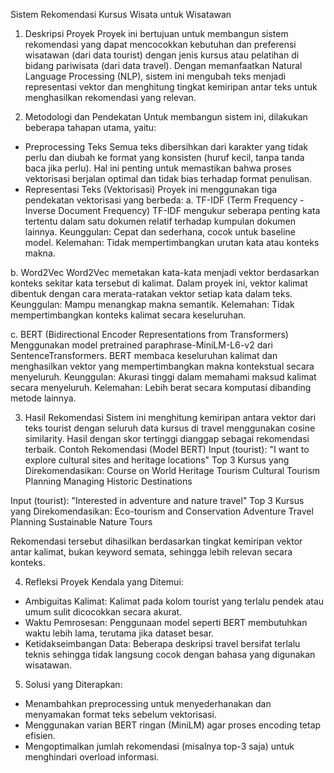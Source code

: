 Sistem Rekomendasi Kursus Wisata untuk Wisatawan

1. Deskripsi Proyek
Proyek ini bertujuan untuk membangun sistem rekomendasi yang dapat mencocokkan kebutuhan dan preferensi wisatawan (dari data tourist) dengan jenis kursus atau pelatihan di bidang pariwisata (dari data travel). Dengan memanfaatkan Natural Language Processing (NLP), sistem ini mengubah teks menjadi representasi vektor dan menghitung tingkat kemiripan antar teks untuk menghasilkan rekomendasi yang relevan.

2. Metodologi dan Pendekatan
Untuk membangun sistem ini, dilakukan beberapa tahapan utama, yaitu:
- Preprocessing Teks
Semua teks dibersihkan dari karakter yang tidak perlu dan diubah ke format yang konsisten (huruf kecil, tanpa tanda baca jika perlu). Hal ini penting untuk memastikan bahwa proses vektorisasi berjalan optimal dan tidak bias terhadap format penulisan.
- Representasi Teks (Vektorisasi)
Proyek ini menggunakan tiga pendekatan vektorisasi yang berbeda:
a. TF-IDF (Term Frequency - Inverse Document Frequency)
TF-IDF mengukur seberapa penting kata tertentu dalam satu dokumen relatif terhadap kumpulan dokumen lainnya.
Keunggulan: Cepat dan sederhana, cocok untuk baseline model.
Kelemahan: Tidak mempertimbangkan urutan kata atau konteks makna.

b. Word2Vec
Word2Vec memetakan kata-kata menjadi vektor berdasarkan konteks sekitar kata tersebut di kalimat.
Dalam proyek ini, vektor kalimat dibentuk dengan cara merata-ratakan vektor setiap kata dalam teks.
Keunggulan: Mampu menangkap makna semantik.
Kelemahan: Tidak mempertimbangkan konteks kalimat secara keseluruhan.

c. BERT (Bidirectional Encoder Representations from Transformers)
Menggunakan model pretrained paraphrase-MiniLM-L6-v2 dari SentenceTransformers.
BERT membaca keseluruhan kalimat dan menghasilkan vektor yang mempertimbangkan makna kontekstual secara menyeluruh.
Keunggulan: Akurasi tinggi dalam memahami maksud kalimat secara menyeluruh.
Kelemahan: Lebih berat secara komputasi dibanding metode lainnya.

3. Hasil Rekomendasi
Sistem ini menghitung kemiripan antara vektor dari teks tourist dengan seluruh data kursus di travel menggunakan cosine similarity. Hasil dengan skor tertinggi dianggap sebagai rekomendasi terbaik.
Contoh Rekomendasi (Model BERT)
Input (tourist):
"I want to explore cultural sites and heritage locations"
Top 3 Kursus yang Direkomendasikan:
Course on World Heritage Tourism
Cultural Tourism Planning
Managing Historic Destinations

Input (tourist):
"Interested in adventure and nature travel"
Top 3 Kursus yang Direkomendasikan:
Eco-tourism and Conservation
Adventure Travel Planning
Sustainable Nature Tours

Rekomendasi tersebut dihasilkan berdasarkan tingkat kemiripan vektor antar kalimat, bukan keyword semata, sehingga lebih relevan secara konteks.

4. Refleksi Proyek
Kendala yang Ditemui:
- Ambiguitas Kalimat: Kalimat pada kolom tourist yang terlalu pendek atau umum sulit dicocokkan secara akurat.
- Waktu Pemrosesan: Penggunaan model seperti BERT membutuhkan waktu lebih lama, terutama jika dataset besar.
- Ketidakseimbangan Data: Beberapa deskripsi travel bersifat terlalu teknis sehingga tidak langsung cocok dengan bahasa yang digunakan wisatawan.

5. Solusi yang Diterapkan:
- Menambahkan preprocessing untuk menyederhanakan dan menyamakan format teks sebelum vektorisasi.
- Menggunakan varian BERT ringan (MiniLM) agar proses encoding tetap efisien.
- Mengoptimalkan jumlah rekomendasi (misalnya top-3 saja) untuk menghindari overload informasi.



